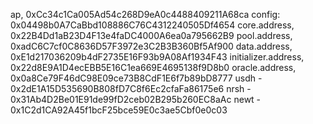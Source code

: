 <!-- Address Provider: 0xA1e7eb70B321Fe900c9290d557f964BA0C10aa0d -->
ap, 0xCc34c1Ca005Ad54c268D9eA0c4488409211A68ca
config: 0x04498b0A7CaBbd108886C76C4312240505Df4654
core.address, 0x22B4Dd1aB23D4F13e4faDC4000A6ea0a795662B9
pool.address, 0xadC6C7cf0C8636D57F3972e3C2B3B360Bf5Af900
data.address, 0xE1d217036209b4dF2735E16F93b9A08Af1934F43
initializer.address, 0x22d8E9A1D4ecEBB5E16C1ea669E4695138f9D8b0
oracle.address, 0x0a8Ce79F46dC98E09ce73B8CdF1E6f7b89bD8777
usdh - 0x2dE1A15D535690B808fD7C8f6Ec2cfaFa86175e6
nrsh - 0x31Ab4D2Be01E91de99fD2ceb02B295b260EC8aAc
newt - 0x1C2d1CA92A45f1bcF25bce59E0c3ae5Cbf0e0c03
     